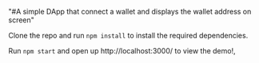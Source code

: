 "#A simple DApp that connect a wallet and displays the wallet address on screen" 

Clone the repo and run `npm install` to install the required dependencies.

Run `npm start` and open up http://localhost:3000/ to view the demo!,


